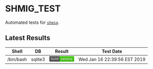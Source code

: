 SHMIG_TEST
=================

Automated tests for [`shmig`](https://github.com/mbucc/shmig/blob/master/shmig).


Latest Results
-----------------

| Shell | DB  | Result | Test Date |
| ----- | --- | ------ | --------- |
| /bin/bash | sqlite3 | ![](https://raw.githubusercontent.com/mbucc/shmig_test/master/badges/alpine-3.8-bash-sqlite3.png?1547696396) | Wed Jan 16 22:39:56 EST 2019 |
